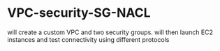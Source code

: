 # VPC-security-SG-NACL
will create a custom VPC and two security groups. will then launch EC2 instances and test connectivity using different protocols
